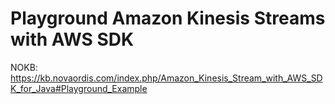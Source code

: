 # Playground Amazon Kinesis Streams with AWS SDK

NOKB: https://kb.novaordis.com/index.php/Amazon_Kinesis_Stream_with_AWS_SDK_for_Java#Playground_Example